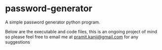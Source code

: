# password-generator
A simple password generator python program.

Below are the executable and code files, this is an ongoing project of mind so please feel free to email me at pramit.kanji@gmail.com for any suggestions 
